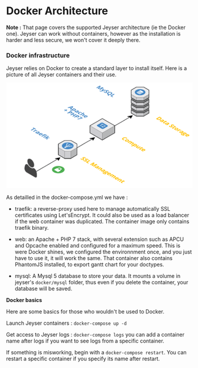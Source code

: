 # Docker Architecture


**Note :** That page covers the supported Jeyser architecture (ie the Docker one). Jeyser can work without containers, however as the installation is harder and less secure, we won't cover it deeply there.

### Docker infrastructure

Jeyser relies on Docker to create a standard layer to install itself. Here is a picture of all Jeyser containers and their use.

<img src="images/jeyser_cloudcraft.png" alt="Container Architecture" />

As detailled in the docker-compose.yml we have :

 - traefik: a reverse-proxy used here to manage automatically SSL certificates using Let'sEncrypt. It could also be used as a load balancer if the web container was duplicated. The container image only contains traefik binary.
 
 
 - web: an Apache + PHP 7 stack, with several extension such as APCU and Opcache enabled and configured for a maximum speed.
  This is were Docker shines, we configured the environnment once, and you just have to use it, it will work the same. 
  That container also contains PhantomJS installed, to export gantt chart for your doctypes.
 
 
 - mysql: A Mysql 5 database to store your data. It mounts a volume in jeyser's `docker/mysql` folder, thus even if you delete the container, your database will be saved.
 
 
 **Docker basics**
 
Here are some basics for those who wouldn't be used to Docker.

Launch Jeyser containers : `docker-compose up -d`

Get access to Jeyser logs : `docker-compose logs` you can add a container name after logs if you want to see logs from a specific container.

If something is misworking, begin with a `docker-compose restart`. You can restart a specific container if you specify its name after restart.

